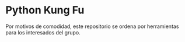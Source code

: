 # Python Kung Fu
Por motivos de comodidad, este repositorio se ordena por herramientas para los interesados del grupo.
